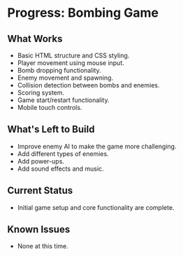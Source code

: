 # Progress: Bombing Game

## What Works
- Basic HTML structure and CSS styling.
- Player movement using mouse input.
- Bomb dropping functionality.
- Enemy movement and spawning.
- Collision detection between bombs and enemies.
- Scoring system.
- Game start/restart functionality.
- Mobile touch controls.

## What's Left to Build
- Improve enemy AI to make the game more challenging.
- Add different types of enemies.
- Add power-ups.
- Add sound effects and music.

## Current Status
- Initial game setup and core functionality are complete.

## Known Issues
- None at this time.

